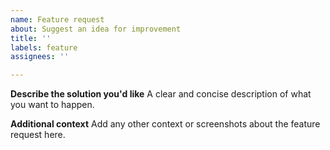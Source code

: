 ```yaml
---
name: Feature request
about: Suggest an idea for improvement
title: ''
labels: feature
assignees: ''

---
```


**Describe the solution you'd like**
A clear and concise description of what you want to happen.

**Additional context**
Add any other context or screenshots about the feature request here.
